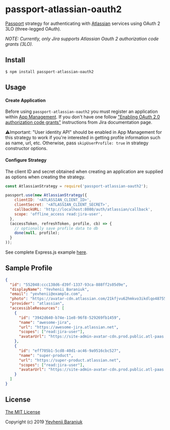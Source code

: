 # passport-atlassian-oauth2

[Passport](https://github.com/jaredhanson/passport) strategy for authenticating
with [Atlassian](https://atlassian.com) services using OAuth 2 3LO (three-legged OAuth).

*NOTE: Currently, only Jira supports Atlassian Oauth 2 authorization code grants (3LO).*


## Install
```shell
$ npm install passport-atlassian-oauth2
```

## Usage

#### Create Application

Before using `passport-atlassian-oauth2` you must register an application within [App Management](https://developer.atlassian.com/apps/). If you don't have one follow ["Enabling OAuth 2.0 authorization code grants"](https://developer.atlassian.com/cloud/jira/platform/oauth-2-authorization-code-grants-3lo-for-apps/#enabling-oauth-2-0--3lo-) instructions from Jira documentation page.

⚠️Important: "User identity API" should be enabled in App Management for this strategy to work if you're interested in getting profile information such as name, url, etc. Otherwise, pass `skipUserProfile: true` in strategy constructor options.

#### Configure Strategy

The client ID and secret obtained when creating an application are supplied as options when creating the strategy.

```js
const AtlassianStrategy = require('passport-atlassian-oauth2');

passport.use(new AtlassianStrategy({
    clientID: '<ATLASSIAN_CLIENT_ID>',
    clientSecret: '<ATLASSIAN_CLIENT_SECRET>',
    callbackURL: 'http://localhost:8080/auth/atlassian/callback',
    scope: 'offline_access read:jira-user',
  },
  (accessToken, refreshToken, profile, cb) => {
    // optionally save profile data to db
    done(null, profile);
  }
));
```

See complete Express.js example [here](https://github.com/jsarafajr/passport-atlassian-oauth2/tree/master/examples/express.js). 

## Sample Profile
```json
{
  "id": "552048:ccc138d6-d39f-1337-93ca-888ff2s05d9e",
  "displayName": "Yevhenii Baraniuk",
  "email": "yevhenii@example.com",
  "photo": "https://avatar-cdn.atlassian.com/21kfjvu62hmkvo3ikdlqo48755?by=hash",
  "provider": "atlassian",
  "accessibleResources": [
    {
      "id": "3942d640-b74e-11e8-96f8-529269fb1459",
      "name": "awesome-jira",
      "url": "https://awesome-jira.atlassian.net",
      "scopes": ["read:jira-user"],
      "avatarUrl": "https://site-admin-avatar-cdn.prod.public.atl-paas.net/avatars/240/trophy.png"
    },
    {
      "id": "eff705b1-5cd8-40d1-ac46-9a9516cbc527",
      "name": "super-product",
      "url": "https://super-product.atlassian.net",
      "scopes": ["read:jira-user"],
      "avatarUrl": "https://site-admin-avatar-cdn.prod.public.atl-paas.net/avatars/240/cup.png"
    }
  ]
}
```

## License

[The MIT License](http://opensource.org/licenses/MIT)

Copyright (c) 2019 [Yevhenii Baraniuk](http://github.com/jsarafajr)
